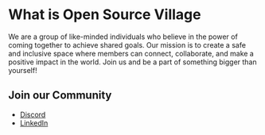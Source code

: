 # What is Open Source Village
We are a group of like-minded individuals who believe in the power of coming together to achieve shared goals. Our mission is to create a safe and inclusive space where members can connect, collaborate, and make a positive impact in the world. Join us and be a part of something bigger than yourself! 

## Join our Community
 * [Discord](https://discord.gg/mM9qFh2uZR)
* [LinkedIn](https://www.linkedin.com/company/open-source-village/)
 
